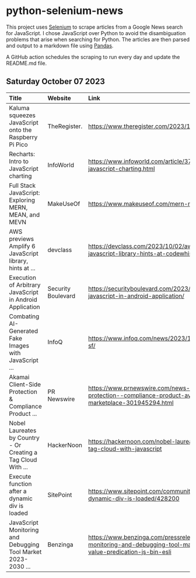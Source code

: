 # python-selenium-news

This project uses [Selenium](https://www.seleniumhq.org/) to scrape articles from a Google News search for JavaScript.
I chose JavaScript over Python to avoid the disambiguation problems that arise when searching for Python.
The articles are then parsed and output to a markdown file using [Pandas](https://pandas.pydata.org/).

A GitHub action schedules the scraping to run every day and update the README.md file.

## Saturday October 07 2023


| Title                                                         | Website            | Link                                                                                                                                                      |
|:--------------------------------------------------------------|:-------------------|:----------------------------------------------------------------------------------------------------------------------------------------------------------|
| Kaluma squeezes JavaScript onto the Raspberry Pi Pico         | TheRegister.       | https://www.theregister.com/2023/10/04/kaluma_javascript_pi_pico/                                                                                         |
| Recharts: Intro to JavaScript charting                        | InfoWorld          | https://www.infoworld.com/article/3707388/recharts-intro-to-javascript-charting.html                                                                      |
| Full Stack JavaScript: Exploring MERN, MEAN, and MEVN         | MakeUseOf          | https://www.makeuseof.com/mern-mean-mevn-full-stack-javascript/                                                                                           |
| AWS previews Amplify 6 JavaScript library, hints at ...       | devclass           | https://devclass.com/2023/10/02/aws-previews-amplify-6-javascript-library-hints-at-codewhisperer-enterprise/                                              |
| Execution of Arbitrary JavaScript in Android Application      | Security Boulevard | https://securityboulevard.com/2023/10/execution-of-arbitrary-javascript-in-android-application/                                                           |
| Combating AI-Generated Fake Images with JavaScript ...        | InfoQ              | https://www.infoq.com/news/2023/10/combating-fake-images-qcon-sf/                                                                                         |
| Akamai Client-Side Protection & Compliance Product ...        | PR Newswire        | https://www.prnewswire.com/news-releases/akamai-client-side-protection--compliance-product-available-in-microsoft-azure-marketplace-301945294.html        |
| Nobel Laureates by Country - Or Creating a Tag Cloud With ... | HackerNoon         | https://hackernoon.com/nobel-laureates-by-country-or-creating-a-tag-cloud-with-javascript                                                                 |
| Execute function after a dynamic div is loaded                | SitePoint          | https://www.sitepoint.com/community/t/execute-function-after-a-dynamic-div-is-loaded/428200                                                               |
| JavaScript Monitoring and Debugging Tool Market 2023-2030 ... | Benzinga           | https://www.benzinga.com/pressreleases/23/10/35055658/javascript-monitoring-and-debugging-tool-market-2023-2030-demands-and-value-predication-js-bin-esli |
